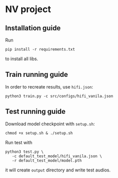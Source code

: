 # NV project

## Installation guide
Run
```shell
pip install -r requirements.txt
```
to install all libs.

## Train running guide
In order to recreate results, use `hifi.json`:
```shell
python3 train.py -c src/configs/hifi_vanila.json 
```

## Test running guide
Download model checkpoint with `setup.sh`:
```shell
chmod +x setup.sh & ./setup.sh
```
Run test with
```shell
python3 test.py \
   -c default_test_model/hifi_vanila.json \
   -r default_test_model/model.pth
```
it will create `output` directory and write test audios.
